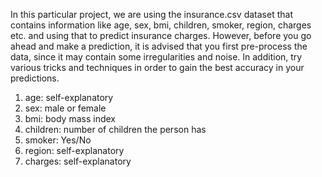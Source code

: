 In this particular project, we are using the insurance.csv dataset that contains information like age, sex, bmi, children, smoker, region, charges etc. and using that to predict insurance charges. 
However, before you go ahead and make a prediction, it is advised that you first pre-process the data, since it may contain some irregularities and noise. 
In addition, try various tricks and techniques in order to gain the best accuracy in your predictions.
1. age: self-explanatory
2. sex: male or female 
3. bmi: body mass index 
4. children: number of children the person has 
5. smoker: Yes/No 
6. region: self-explanatory
7. charges: self-explanatory

